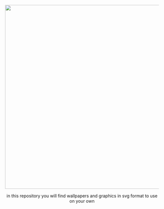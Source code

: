 <p align="center">
  <img
    width="600"
    src="https://raw.githubusercontent.com/er2de2/catppuccin_walls/assets/master/catppuccin_wals.png"
  />
</p>


<p align="center">in this repository you will find wallpapers and graphics in svg format to use on your own<em></em></p>

